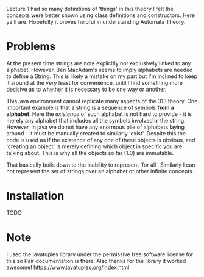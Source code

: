 Lecture 1 had so many definitions of 'things' in this theory I felt the concepts were better shown using class definitions and constructors.
Here ya'll are. Hopefully it proves helpful in understanding Automata Theory.

# Problems
At the present time strings are note explicitly nor exclusively linked to any alphabet.
However, Ben MacAdam's seems to imply alphabets are needed to define a String.
This is likely a mistake on my part but I'm inclined to keep it around at the very least for convenience, until I find something more decisive as to whether it is necessary to be one way or another.

This java environment cannot replicate many aspects of the 313 theory.
One important example is that a string is a sequence of symbols **from a alphabet**.
Here the *existence* of such alphabet is not hard to provide - it is merely any alphabet that includes all the symbols involved in the string.
However, in java we do not have any enormous pile of alphabets laying around - it must be manually created to similarly 'exist'.
Despite this the code is used as if the existence of any one of these objects is obvious, and 'creating an object' is merely defining which object in specific you are talking about.
This is why all the objects so far (1.0) are immutable.

That basically boils down to the inability to represent 'for all'. Similarly I can not represent the set of strings over an alphabet or other infinite concepts.

# Installation
TODO

# Note
I used the javatuples library under the permissive free software license for this so Pair documentation is there. Also thanks for the library it worked awesome!
https://www.javatuples.org/index.html
